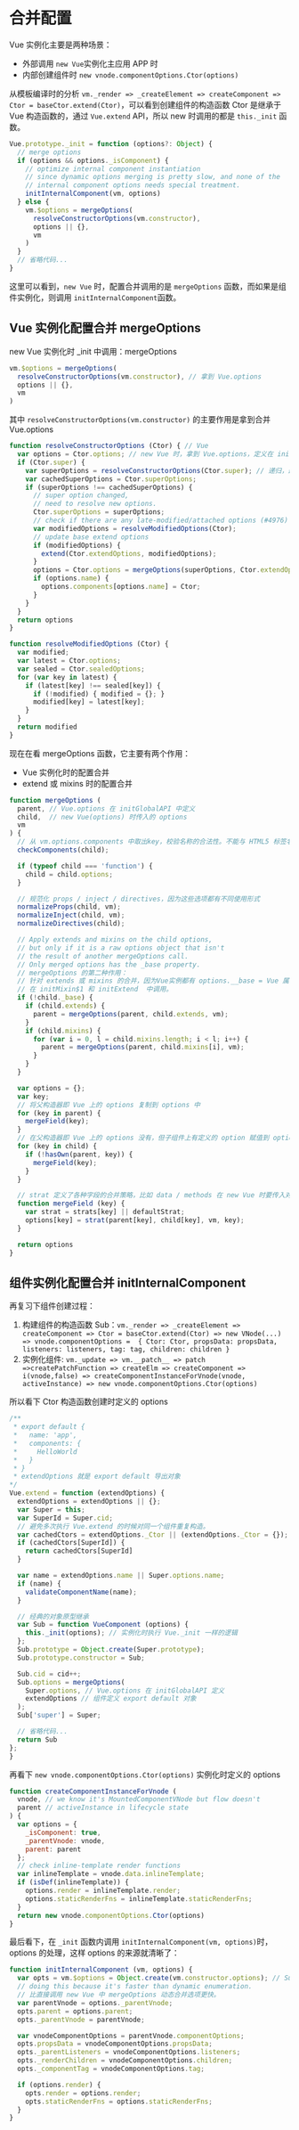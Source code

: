 # 合并配置

Vue 实例化主要是两种场景：
- 外部调用 `new Vue`实例化主应用 APP 时
- 内部创建组件时 `new vnode.componentOptions.Ctor(options)`

从模板编译时的分析 `vm._render => _createElement => createComponent => Ctor = baseCtor.extend(Ctor)`，可以看到创建组件的构造函数 Ctor 是继承于 Vue 构造函数的，通过 `Vue.extend` API，所以 new 时调用的都是 `this._init` 函数。

```js
Vue.prototype._init = function (options?: Object) {
  // merge options
  if (options && options._isComponent) {
    // optimize internal component instantiation
    // since dynamic options merging is pretty slow, and none of the
    // internal component options needs special treatment.
    initInternalComponent(vm, options)
  } else {
    vm.$options = mergeOptions(
      resolveConstructorOptions(vm.constructor),
      options || {},
      vm
    )
  }
  // 省略代码...
}
```
这里可以看到，`new Vue` 时，配置合并调用的是 `mergeOptions` 函数，而如果是组件实例化，则调用 `initInternalComponent`函数。

## Vue 实例化配置合并 mergeOptions

new Vue 实例化时 _init 中调用：mergeOptions
```js
vm.$options = mergeOptions(
  resolveConstructorOptions(vm.constructor), // 拿到 Vue.options
  options || {},
  vm
)
```
其中 `resolveConstructorOptions(vm.constructor)` 的主要作用是拿到合并 Vue.options

```js
function resolveConstructorOptions (Ctor) { // Vue
  var options = Ctor.options; // new Vue 时，拿到 Vue.options，定义在 initGlobalAPI 中
  if (Ctor.super) {
    var superOptions = resolveConstructorOptions(Ctor.super); // 递归，最终拿到 Vue.options，定义在 initGlobalAPI 中
    var cachedSuperOptions = Ctor.superOptions;
    if (superOptions !== cachedSuperOptions) {
      // super option changed,
      // need to resolve new options.
      Ctor.superOptions = superOptions;
      // check if there are any late-modified/attached options (#4976)
      var modifiedOptions = resolveModifiedOptions(Ctor);
      // update base extend options
      if (modifiedOptions) {
        extend(Ctor.extendOptions, modifiedOptions);
      }
      options = Ctor.options = mergeOptions(superOptions, Ctor.extendOptions);
      if (options.name) {
        options.components[options.name] = Ctor;
      }
    }
  }
  return options
}

function resolveModifiedOptions (Ctor) {
  var modified;
  var latest = Ctor.options;
  var sealed = Ctor.sealedOptions;
  for (var key in latest) {
    if (latest[key] !== sealed[key]) {
      if (!modified) { modified = {}; }
      modified[key] = latest[key];
    }
  }
  return modified
}
```
现在在看 mergeOptions 函数，它主要有两个作用：
- Vue 实例化时的配置合并
- extend 或 mixins 时的配置合并

```js
function mergeOptions (
  parent, // Vue.options 在 initGlobalAPI 中定义
  child,  // new Vue(options) 时传入的 options
  vm
) {
  // 从 vm.options.components 中取出key，校验名称的合法性。不能与 HTML5 标签名以及 Vue 内置保留的名称相同
  checkComponents(child);

  if (typeof child === 'function') {
    child = child.options;
  }

  // 规范化 props / inject / directives，因为这些选项都有不同使用形式
  normalizeProps(child, vm);
  normalizeInject(child, vm);
  normalizeDirectives(child);

  // Apply extends and mixins on the child options,
  // but only if it is a raw options object that isn't
  // the result of another mergeOptions call.
  // Only merged options has the _base property.
  // mergeOptions 的第二种作用：
  // 针对 extends 或 mixins 的合并，因为Vue实例都有 options.__base = Vue 属性
  // 在 initMixin$1 和 initExtend  中调用。
  if (!child._base) { 
    if (child.extends) {
      parent = mergeOptions(parent, child.extends, vm);
    }
    if (child.mixins) {
      for (var i = 0, l = child.mixins.length; i < l; i++) {
        parent = mergeOptions(parent, child.mixins[i], vm);
      }
    }
  }

  var options = {};
  var key;
  // 将父构造器即 Vue 上的 options 复制到 options 中
  for (key in parent) {
    mergeField(key);
  }
  // 在父构造器即 Vue 上的 options 没有，但子组件上有定义的 option 赋值到 options 中
  for (key in child) {
    if (!hasOwn(parent, key)) {
      mergeField(key);
    }
  }

  // strat 定义了各种字段的合并策略，比如 data / methods 在 new Vue 时要传入对象，hooks 是函数
  function mergeField (key) {
    var strat = strats[key] || defaultStrat;
    options[key] = strat(parent[key], child[key], vm, key);
  }

  return options
}
```

## 组件实例化配置合并 initInternalComponent

再复习下组件创建过程：
1. 构建组件的构造函数 Sub：`vm._render => _createElement => createComponent => Ctor = baseCtor.extend(Ctor) => new VNode(...) => vnode.componentOptions =  { Ctor: Ctor, propsData: propsData, listeners: listeners, tag: tag, children: children }`
1. 实例化组件: `vm._update => vm.__patch__ => patch =>createPatchFunction => createElm => createComponent => i(vnode,false) => createComponentInstanceForVnode(vnode, activeInstance) => new vnode.componentOptions.Ctor(options)`

所以看下 Ctor 构造函数创建时定义的 options

```js
/**
 * export default {
 *   name: 'app',
 *   components: {
 *     HelloWorld
 *   }
 * }
 * extendOptions 就是 export default 导出对象
*/
Vue.extend = function (extendOptions) {
  extendOptions = extendOptions || {};
  var Super = this;
  var SuperId = Super.cid;
  // 避免多次执行 Vue.extend 的时候对同一个组件重复构造。
  var cachedCtors = extendOptions._Ctor || (extendOptions._Ctor = {});
  if (cachedCtors[SuperId]) {
    return cachedCtors[SuperId]
  }

  var name = extendOptions.name || Super.options.name;
  if (name) {
    validateComponentName(name);
  }

  // 经典的对象原型继承
  var Sub = function VueComponent (options) {
    this._init(options); // 实例化时执行 Vue._init 一样的逻辑
  };
  Sub.prototype = Object.create(Super.prototype);
  Sub.prototype.constructor = Sub;

  Sub.cid = cid++;
  Sub.options = mergeOptions(
    Super.options, // Vue.options 在 initGlobalAPI 定义
    extendOptions // 组件定义 export default 对象
  );
  Sub['super'] = Super;

  // 省略代码...
  return Sub
};
}
```

再看下 `new vnode.componentOptions.Ctor(options)` 实例化时定义的 options
```js
function createComponentInstanceForVnode (
  vnode, // we know it's MountedComponentVNode but flow doesn't
  parent // activeInstance in lifecycle state
) {
  var options = {
    _isComponent: true,
    _parentVnode: vnode,
    parent: parent
  };
  // check inline-template render functions
  var inlineTemplate = vnode.data.inlineTemplate;
  if (isDef(inlineTemplate)) {
    options.render = inlineTemplate.render;
    options.staticRenderFns = inlineTemplate.staticRenderFns;
  }
  return new vnode.componentOptions.Ctor(options)
}
```

最后看下，在 `_init` 函数内调用 `initInternalComponent(vm, options)`时， options 的处理，这样 options 的来源就清晰了：
```js
function initInternalComponent (vm, options) {
  var opts = vm.$options = Object.create(vm.constructor.options); // Sub.options
  // doing this because it's faster than dynamic enumeration.
  // 比直接调用 new Vue 中 mergeOptions 动态合并选项更快。
  var parentVnode = options._parentVnode;
  opts.parent = options.parent;
  opts._parentVnode = parentVnode;

  var vnodeComponentOptions = parentVnode.componentOptions;
  opts.propsData = vnodeComponentOptions.propsData;
  opts._parentListeners = vnodeComponentOptions.listeners;
  opts._renderChildren = vnodeComponentOptions.children;
  opts._componentTag = vnodeComponentOptions.tag;

  if (options.render) {
    opts.render = options.render;
    opts.staticRenderFns = options.staticRenderFns;
  }
}
```